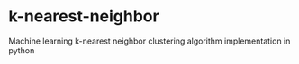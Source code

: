 # k-nearest-neighbor
Machine learning k-nearest neighbor clustering algorithm implementation in python
